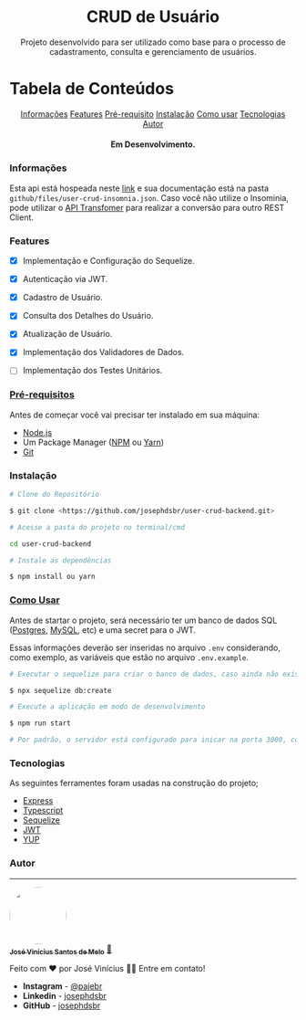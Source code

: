 <h1 align="center">CRUD de Usuário</h1>
<p align="center">Projeto desenvolvido para ser utilizado como base para o processo de cadastramento, consulta e gerenciamento de usuários.</p>

Tabela de Conteúdos
===================
<p align="center">
    <a href="#informacoes">Informações</a>
    <a href="#features">Features</a>
    <a href="#pre-requisito">Pré-requisito</a>
    <a href="#instalacao">Instalação</a>
    <a href="#como-usar">Como usar</a>
    <a href="#tecnologias">Tecnologias</a>
    <a href="#autor">Autor</a>
</p>

<h4 align="center">Em Desenvolvimento.</h4>

### Informações

Esta api está hospeada neste [link](https://crud-user-example.herokuapp.com) e sua documentação está na pasta `github/files/user-crud-insomnia.json`. Caso você não utilize o Insominia, pode utilizar o [API Transfomer](https://www.apimatic.io/transformer/) para realizar a conversão para outro REST Client.

### Features

- [x] Implementação e Configuração do Sequelize.
- [x] Autenticação via JWT.
- [x] Cadastro de Usuário.
- [x] Consulta dos Detalhes do Usuário.
- [x] Atualização de Usuário.
- [x] Implementação dos Validadores de Dados.
- [ ] Implementação dos Testes Unitários.


### [Pré-requisitos](#pre-requisito)

Antes de começar você vai precisar ter instalado em sua máquina:
- [Node.js](https://nodejs.org/en/)
- Um Package Manager ([NPM](https://www.npmjs.com/) ou [Yarn](https://yarnpkg.com/))
- [Git](https://git-scm.com/)

### Instalação

```bash
# Clone do Repositório

$ git clone <https://github.com/josephdsbr/user-crud-backend.git>

# Acesse a pasta do projeto no terminal/cmd

cd user-crud-backend

# Instale as dependências

$ npm install ou yarn
```

### [Como Usar](#como-usar)

Antes de startar o projeto, será necessário ter um banco de dados SQL ([Postgres](https://www.postgresql.org/), [MySQL](https://www.mysql.com/), etc) e uma secret para o JWT.

Essas informações deverão ser inseridas no arquivo `.env` considerando, como exemplo, as variáveis que estão no arquivo `.env.example`.

```bash
# Executar o sequelize para criar o banco de dados, caso ainda não exista.

$ npx sequelize db:create

# Execute a aplicação em modo de desenvolvimento

$ npm run start

# Por padrão, o servidor está configurado para inicar na porta 3000, contudo isto pode ser configurado alterando a variável PORT no arquivo `.env` - acesse <http://localhost:3000>
```

### Tecnologias

As seguintes ferramentes foram usadas na construção do projeto;

- [Express](https://expressjs.com/pt-br/)
- [Typescript](https://www.typescriptlang.org/)
- [Sequelize](https://sequelize.org/)
- [JWT](https://jwt.io/)
- [YUP](https://github.com/jquense/yup)

### Autor
---

<a href="https://github.com/josephdsbr">
 <img style="border-radius: 50%;" src="https://avatars1.githubusercontent.com/u/42288345?s=460&u=3173ac53eabc99366999615e7a2623bcb6b1560f&v=4" width="100px;" alt=""/>
 <br />
 <sub><b>José Vinícius Santos de Melo</b></sub></a> <a href="https://github.com/josephdsbr" title="Josephdsbr">🚀</a>

Feito com ❤️ por José Vinícius 👋🏽 Entre em contato!

* **Instagram** - [@pajebr](https://www.instagram.com/pajebr/)
* **Linkedin** -  [josephdsbr](https://www.linkedin.com/in/josephdsbr)
* **GitHub** - [josephdsbr](https://github.com/josephdsbr)